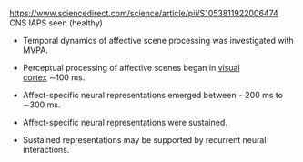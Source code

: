 https://www.sciencedirect.com/science/article/pii/S1053811922006474
CNS IAPS seen (healthy)

- Temporal dynamics of affective scene processing was investigated with MVPA.
    
- Perceptual processing of affective scenes began in [visual cortex](https://www.sciencedirect.com/topics/neuroscience/visual-cortex "Learn more about visual cortex from ScienceDirect's AI-generated Topic Pages") ∼100 ms.
    
- Affect-specific neural representations emerged between ∼200 ms to ∼300 ms.
    
- Affect-specific neural representations were sustained.
    
- Sustained representations may be supported by recurrent neural interactions.